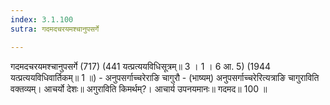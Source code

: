 ```yaml
---
index: 3.1.100
sutra: गदमदचरयमश्चानुपसर्गे

---
```

गदमदचरयमश्चानुपसर्गे (717) (441 यत्प्रत्ययविधिसूत्रम्॥ 3 । 1 । 6 आ. 5) (1944 यत्प्रत्ययविधिवार्तिकम्॥ 1 ॥) - अनुपसर्गाच्चरेराङि चागुरौ - (भाष्यम्) अनुपसर्गाच्चरेरित्यत्राङि चागुराविति वक्तव्यम्। आचर्यो देशः॥ अगुराविति किमर्थम्?। आचार्य उपनयमानः॥ गदमद॥ 100 ॥
